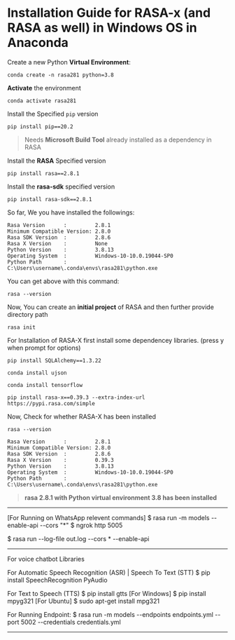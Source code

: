 # Installation Guide for RASA-x (and RASA as well) in Windows OS in Anaconda
Create a new Python **Virtual Environment**:
```
conda create -n rasa281 python=3.8
```

**Activate** the environment
```
conda activate rasa281
```

Install the Specified `pip` version
```
pip install pip==20.2
```

> Needs **Microsoft Build Tool** already installed as a dependency in RASA

Install the **RASA** Specified version
```
pip install rasa==2.8.1
```

Install the **rasa-sdk** specified version
```
pip install rasa-sdk==2.8.1
```

So far, We you have installed the followings:
```
Rasa Version      :         2.8.1
Minimum Compatible Version: 2.8.0 
Rasa SDK Version  :         2.8.6 
Rasa X Version    :         None
Python Version    :         3.8.13
Operating System  :         Windows-10-10.0.19044-SP0
Python Path       :         C:\Users\username\.conda\envs\rasa281\python.exe
```

You can get above with this command:
```
rasa --version
```

Now, You can create an **initial project** of RASA and then further provide directory path
```
rasa init
```

For Installation of RASA-X first install some dependencey libraries. (press y when prompt for options)
```
pip install SQLAlchemy==1.3.22
```

```
conda install ujson
```

```
conda install tensorflow
```

```
pip install rasa-x==0.39.3 --extra-index-url https://pypi.rasa.com/simple
```

Now, Check for whether RASA-X has been installed
```
rasa --version
```

```
Rasa Version      :         2.8.1
Minimum Compatible Version: 2.8.0 
Rasa SDK Version  :         2.8.6 
Rasa X Version    :         0.39.3
Python Version    :         3.8.13
Operating System  :         Windows-10-10.0.19044-SP0
Python Path       :         C:\Users\username\.conda\envs\rasa281\python.exe
```

> **rasa 2.8.1 with Python virtual environment 3.8 has been installed**

---------------------------------------------------------------------------------------------
[For Running on WhatsApp relevent commands]
$ rasa run -m models --enable-api --cors "*"
$ ngrok http 5005


$ rasa run --log-file out.log --cors * --enable-api

--------------------------------------------------------------------------------------------
For voice chatbot Libraries

For Automatic Speech Recognition (ASR) | Speech To Text (STT)
$ pip install SpeechRecognition PyAudio

For Text to Speech (TTS)
$ pip install gtts
[For Windows]
$ pip install mpyg321
[For Ubuntu]
$ sudo apt-get install mpg321


For Running Endpoint:
$ rasa run -m models --endpoints endpoints.yml --port 5002 --credentials credentials.yml 

----

